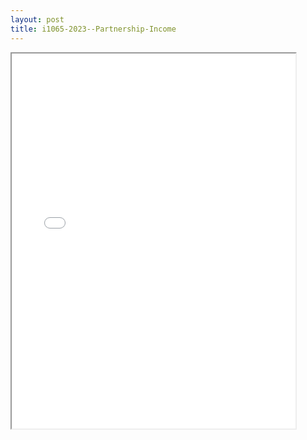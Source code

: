 ```yaml
---
layout: post
title: i1065-2023--Partnership-Income
---
```


<div class="pdf-container">
<iframe src="/ea/_pdf-2-md/i1065-2023--Partnership-Income.pdf" height="600" width="90%" allowFullScreen="true"></iframe>
</div>

